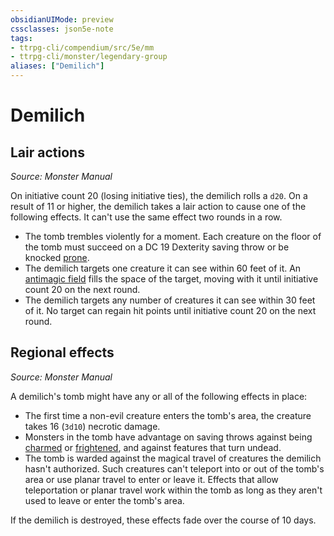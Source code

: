 ```yaml
---
obsidianUIMode: preview
cssclasses: json5e-note
tags:
- ttrpg-cli/compendium/src/5e/mm
- ttrpg-cli/monster/legendary-group
aliases: ["Demilich"]
---
```

# Demilich

## Lair actions
_Source: Monster Manual_

On initiative count 20 (losing initiative ties), the demilich rolls a `d20`. On a result of 11 or higher, the demilich takes a lair action to cause one of the following effects. It can't use the same effect two rounds in a row.

- The tomb trembles violently for a moment. Each creature on the floor of the tomb must succeed on a DC 19 Dexterity saving throw or be knocked [prone](3-Mechanics/CLI/rules/conditions.md#Prone).  
- The demilich targets one creature it can see within 60 feet of it. An [antimagic field](3-Mechanics/CLI/spells/antimagic-field.md) fills the space of the target, moving with it until initiative count 20 on the next round.  
- The demilich targets any number of creatures it can see within 30 feet of it. No target can regain hit points until initiative count 20 on the next round.  

## Regional effects
_Source: Monster Manual_

A demilich's tomb might have any or all of the following effects in place:

- The first time a non-evil creature enters the tomb's area, the creature takes 16 (`3d10`) necrotic damage.  
- Monsters in the tomb have advantage on saving throws against being [charmed](3-Mechanics/CLI/rules/conditions.md#Charmed) or [frightened](3-Mechanics/CLI/rules/conditions.md#Frightened), and against features that turn undead.  
- The tomb is warded against the magical travel of creatures the demilich hasn't authorized. Such creatures can't teleport into or out of the tomb's area or use planar travel to enter or leave it. Effects that allow teleportation or planar travel work within the tomb as long as they aren't used to leave or enter the tomb's area.  

If the demilich is destroyed, these effects fade over the course of 10 days.